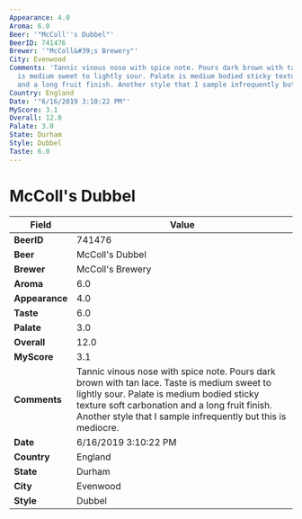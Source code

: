 ```yaml
---
Appearance: 4.0
Aroma: 6.0
Beer: '"McColl''s Dubbel"'
BeerID: 741476
Brewer: '"McColl&#39;s Brewery"'
City: Evenwood
Comments: 'Tannic vinous nose with spice note. Pours dark brown with tan lace. Taste
  is medium sweet to lightly sour. Palate is medium bodied sticky texture soft carbonation
  and a long fruit finish. Another style that I sample infrequently but this is mediocre. '
Country: England
Date: '"6/16/2019 3:10:22 PM"'
MyScore: 3.1
Overall: 12.0
Palate: 3.0
State: Durham
Style: Dubbel
Taste: 6.0
---
```


# McColl's Dubbel

| Field         | Value |
|---------------|-------|
| **BeerID** | 741476 |
| **Beer** | McColl's Dubbel |
| **Brewer** | McColl&#39;s Brewery |
| **Aroma** | 6.0 |
| **Appearance** | 4.0 |
| **Taste** | 6.0 |
| **Palate** | 3.0 |
| **Overall** | 12.0 |
| **MyScore** | 3.1 |
| **Comments** | Tannic vinous nose with spice note. Pours dark brown with tan lace. Taste is medium sweet to lightly sour. Palate is medium bodied sticky texture soft carbonation and a long fruit finish. Another style that I sample infrequently but this is mediocre.  |
| **Date** | 6/16/2019 3:10:22 PM |
| **Country** | England |
| **State** | Durham |
| **City** | Evenwood |
| **Style** | Dubbel |
